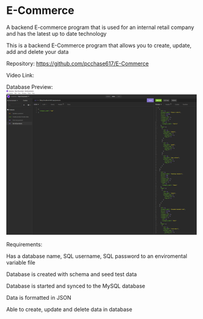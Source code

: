 # E-Commerce
A backend E-commerce program that is used for an internal retail company and has the latest up to date technology

This is a backend E-Commerce program that allows you to create, update, add and delete your data

Repository: https://github.com/pcchase617/E-Commerce

Video Link: 

Database Preview:
![alt text](https://raw.githubusercontent.com/pcchase617/E-Commerce/main/database.PNG)

Requirements:

Has a database name, SQL username, SQL password to an enviromental variable file

Database is created with schema and seed test data

Database is started and synced to the MySQL database

Data is formatted in JSON

Able to create, update and delete data in database